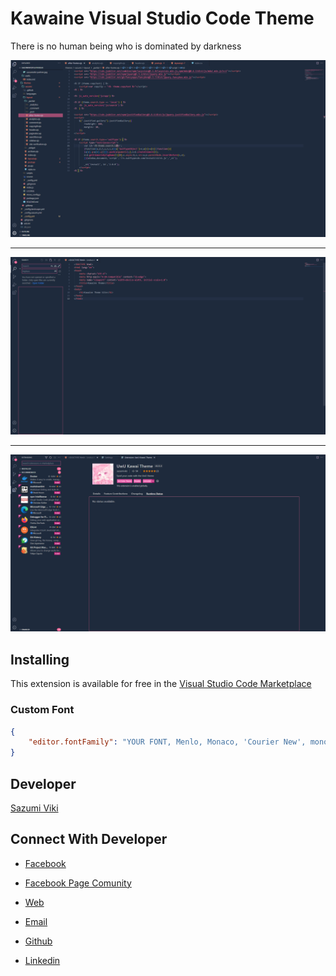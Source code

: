 # Kawaine Visual Studio Code Theme
  
There is no human being who is dominated by darkness

![Preview](https://github.com/sazumivicky/kawaine-theme/raw/HEAD/kawaine-pht%20(1).png)

<hr>

![Preview](https://github.com/sazumivicky/kawaine-theme/raw/HEAD/kawaine-pht%20(2).png)

<hr>

![Preview](https://github.com/sazumivicky/kawaine-theme/raw/HEAD/kawaine-pht%20(3).png)

## Installing

This extension is available for free in the [Visual Studio Code Marketplace](https://marketplace.visualstudio.com/items/sazumiviki.kawaine-theme)  

### Custom Font

```json
{
    "editor.fontFamily": "YOUR FONT, Menlo, Monaco, 'Courier New', monospace"
}
```

## Developer

[Sazumi Viki](https://sazumiviki.com)

## Connect With Developer

- [Facebook](https://facebook.com/moe.sazumiviki)


- [Facebook Page Comunity](https://facebook.com/sazumicloud)


- [Web](https://moe.sazumiviki.com)


- [Email](mailto:hi@sazumiviki.com)


- [Github](https://github.com/sazumivicky)


- [Linkedin](https://www.linkedin.com/in/sazumiviki/)